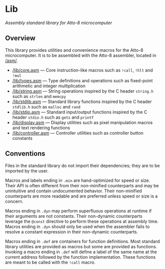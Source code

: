 # Lib

_Assembly standard library for Atto-8 microcomputer_

## Overview

This library provides utilities and convenience macros for the Atto-8 microcomputer. It is to be assembled with the Atto-8 assembler, located in [/asm/](../asm/).

- [/lib/core.asm](core.asm) — Core instruction-like macros such as `!call`, `!hlt` and `!mul`
- [/lib/types.asm](types.asm) — Type definitions and operations such as fixed-point arithmetic and integer multiplication
- [/lib/string.asm](string.asm) — String operations inspired by the C header `string.h` such as `strlen` and `memcpy`
- [/lib/stdlib.asm](stdlib.asm) — Standard library functions inspired by the C header `stdlib.h` such as `malloc` and `rand`
- [/lib/stdio.asm](stdio.asm) — Standard input/output functions inspired by the C header `stdio.h` such as `gets` and `printf`
- [/lib/display.asm](display.asm) — Display utilities such as pixel manipulation macros and text rendering functions
- [/lib/controller.asm](controller.asm) — Controller utilities such as controller button constants

## Conventions

Files in the standard library do not import their dependencies; they are to be imported by the user.

Macros and labels ending in `.min` are hand-optimized for speed or size. Their API is often different from their non-minified counterparts and may be unintuitive and contain undocumented behavior. Their non-minified counterparts are more readable and are preferred unless speed or size is a concern.

Macros ending in `.dyn` may perform superfluous operations at runtime if their arguments are not constants. Their non-dynamic counterparts leverage the `@const` directive to perform these operations at assembly time. Macros ending in `.dyn` should only be used when the assembler fails to resolve a constant expression in their non-dynamic counterparts.

Macros ending in `.def` are containers for function definitions. Most standard library utilities are provided as macros but some are provided as functions. Invoking a macro ending in `.def` will define a label of the same name at the current address followed by the function implementation. These functions are meant to be called with the `!call` macro.
